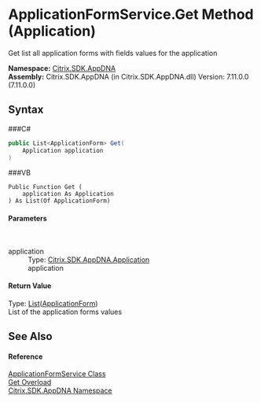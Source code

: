 # ApplicationFormService.Get Method (Application)
 

Get list all application forms with fields values for the application

**Namespace:**&nbsp;<a href="N_Citrix_SDK_AppDNA">Citrix.SDK.AppDNA</a><br />**Assembly:**&nbsp;Citrix.SDK.AppDNA (in Citrix.SDK.AppDNA.dll) Version: 7.11.0.0 (7.11.0.0)

## Syntax

###C#
```csharp
public List<ApplicationForm> Get(
	Application application
)
```

###VB
```vbnet
Public Function Get ( 
	application As Application
) As List(Of ApplicationForm)
```


#### Parameters
&nbsp;<dl><dt>application</dt><dd>Type: <a href="T_Citrix_SDK_AppDNA_Application">Citrix.SDK.AppDNA.Application</a><br />application</dd></dl>

#### Return Value
Type: <a href="http://msdn2.microsoft.com/en-us/library/6sh2ey19" target="_blank">List</a>(<a href="T_Citrix_SDK_AppDNA_ApplicationForm">ApplicationForm</a>)<br />List of the application forms values

## See Also


#### Reference
<a href="T_Citrix_SDK_AppDNA_ApplicationFormService">ApplicationFormService Class</a><br /><a href="Overload_Citrix_SDK_AppDNA_ApplicationFormService_Get">Get Overload</a><br /><a href="N_Citrix_SDK_AppDNA">Citrix.SDK.AppDNA Namespace</a><br />